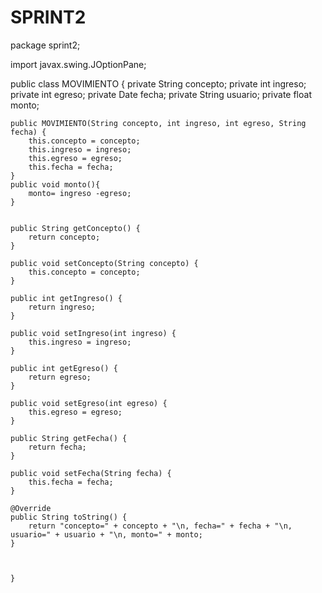 # SPRINT2
package sprint2;

import javax.swing.JOptionPane;

public class MOVIMIENTO {
    private String concepto;
    private int ingreso;
    private int egreso;
    private Date fecha;
    private String usuario; 
    private float monto;

    public MOVIMIENTO(String concepto, int ingreso, int egreso, String fecha) {
        this.concepto = concepto;
        this.ingreso = ingreso;
        this.egreso = egreso;
        this.fecha = fecha;
    }
    public void monto(){
        monto= ingreso -egreso;
    }
        
    
    public String getConcepto() {
        return concepto;
    }

    public void setConcepto(String concepto) {
        this.concepto = concepto;
    }

    public int getIngreso() {
        return ingreso;
    }

    public void setIngreso(int ingreso) {
        this.ingreso = ingreso;
    }

    public int getEgreso() {
        return egreso;
    }

    public void setEgreso(int egreso) {
        this.egreso = egreso;
    }

    public String getFecha() {
        return fecha; 
    }

    public void setFecha(String fecha) {
        this.fecha = fecha;
    }

    @Override
    public String toString() {
        return "concepto=" + concepto + "\n, fecha=" + fecha + "\n, usuario=" + usuario + "\n, monto=" + monto;
    }

    
   
    }
    
  

